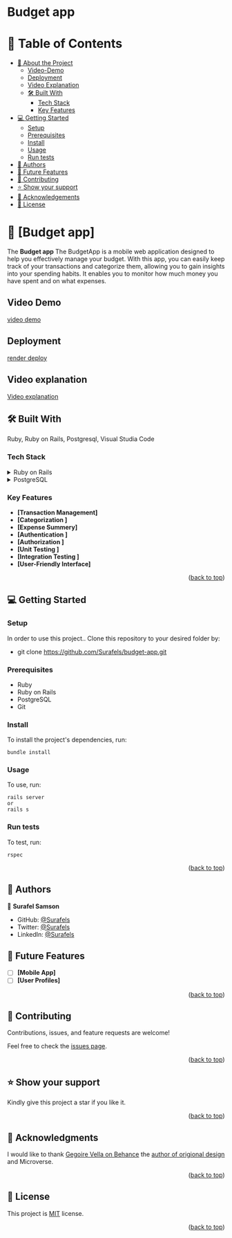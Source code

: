 # Budget app

<a name="readme-top"></a>

# 📗 Table of Contents

- [📖 About the Project](#about-project)
  - [ Video-Demo](#video-demo)
  - [ Deployment](#deployment)
  - [ Video Explanation](#video-explanation)
  - [🛠 Built With](#built-with)
    - [Tech Stack](#tech-stack)
    - [Key Features](#key-features)
- [💻 Getting Started](#getting-started)
  - [Setup](#setup)
  - [Prerequisites](#prerequisites)
  - [Install](#install)
  - [Usage](#usage)
  - [Run tests](#run-tests)
- [👥 Authors](#authors)
- [🔭 Future Features](#future-features)
- [🤝 Contributing](#contributing)
- [⭐️ Show your support](#support)
- [🙏 Acknowledgements](#acknowledgements)
- [📝 License](#license)

# 📖 [Budget app] <a name="about-project"></a>

The **Budget app** The BudgetApp is a mobile web application designed to help you effectively manage your budget. With this app, you can easily keep track of your transactions and categorize them, allowing you to gain insights into your spending habits. It enables you to monitor how much money you have spent and on what expenses.

## Video Demo <a name="video-demo"></a>
[video demo](https://drive.google.com/file/d/1WRbTmMTHdQDJpThucKnnXOEF6tEjDoHI/view?usp=sharing)

## Deployment 

[render deploy](https://budget-app-0bbh.onrender.com)


## Video explanation

[Video explanation](https://www.loom.com/share/75741165b4184d069328dd9a2f274c41?sid=6b7f2f00-6099-495c-bbbb-7587950e13d4)

## 🛠 Built With <a name="built-with"></a>

Ruby, Ruby on Rails, Postgresql, Visual Studia Code

### Tech Stack <a name="tech-stack"></a>

<details>
  <summary>Ruby on Rails</summary>
</details>

<details>
  <summary>PostgreSQL</summary>
</details>

### Key Features <a name="key-features"></a>

- **[Transaction Management]**
- **[Categorization ]**
- **[Expense Summery]**
- **[Authentication ]**
- **[Authorization ]**
- **[Unit Testing ]**
- **[Integration Testing ]**
- **[User-Friendly Interface]**


<p align="right">(<a href="#readme-top">back to top</a>)</p>

## 💻 Getting Started <a name="getting-started"></a>

### Setup <a name="setup"></a>

In order to use this project.. Clone this repository to your desired folder by:

- git clone https://github.com/Surafels/budget-app.git

### Prerequisites <a name="prerequisites"></a>

- Ruby
- Ruby on Rails
- PostgreSQL
- Git

### Install <a name="install"></a>

To install the project's dependencies, run:

```
bundle install
```

### Usage <a name="usage"></a>

To use, run:

```
rails server
or
rails s
```

### Run tests <a name="run tests"></a>

To test, run:

```
rspec
```

<p align="right">(<a href="#readme-top">back to top</a>)</p>

## 👥 Authors <a name="authors"></a>

👤 **Surafel Samson**
- GitHub: [@Surafels](https://github.com/Surafels)
- Twitter: [@Surafels](https://twitter.com/SurafelSamson2)
- LinkedIn: [@Surafels](https://www.linkedin.com/in/surafel-samson-4b2635267/)

## 🔭 Future Features <a name="future-features"></a>

- [ ] **[Mobile App]**
- [ ] **[User Profiles]**

<p align="right">(<a href="#readme-top">back to top</a>)</p>

## 🤝 Contributing <a name="contributing"></a>

Contributions, issues, and feature requests are welcome!

Feel free to check the [issues page](https://github.com/Surafels/budget-app/issues).

<p align="right">(<a href="#readme-top">back to top</a>)</p>

## ⭐️ Show your support <a name="support"></a>

Kindly give this project a star if you like it.

<p align="right">(<a href="#readme-top">back to top</a>)</p>

## 🙏 Acknowledgments <a name="acknowledgements"></a>

I would like to thank [Gegoire Vella on Behance](https://www.behance.net/gregoirevella) the [author of origional design](https://www.behance.net/gallery/19759151/Snapscan-iOs-design-and-branding?tracking_source=) and Microverse.

<p align="right">(<a href="#readme-top">back to top</a>)</p>

## 📝 License <a name="license"></a>

This project is [MIT](/LICENSE) license.

<p align="right">(<a href="#readme-top">back to top</a>)</p>
